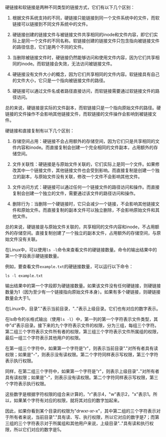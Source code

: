 硬链接和软链接是两种不同类型的链接方式，它们有以下几个区别：

1. 根据文件系统支持的不同，硬链接只能链接到同一个文件系统中的文件，而软链接可以链接到不同文件系统中的文件。

2. 硬链接创建的链接文件与被链接文件共享相同的inode和文件内容，即它们实际上是同一个文件的不同名称。软链接创建的链接文件只包含指向被链接文件的路径信息，它们是两个不同的文件。

3. 当删除被链接文件时，硬链接仍然能够访问和使用文件内容，因为它们共享相同的inode。而软链接会失效，无法访问被链接文件。

4. 硬链接没有文件大小的概念，因为它们共享相同的文件内容。软链接具有自己的文件大小，它只是一个指向被链接文件的路径。

5. 硬链接可以通过文件名或者路径直接访问，而软链接需要通过软链接文件的路径访问。

总的来说，硬链接是实际的文件副本，而软链接只是一个指向原始文件的路径。硬链接的文件操作不会影响其他链接文件，而软链接的文件操作会影响到被链接文件。

硬链接和直接复制有以下几个区别：

1. 存储空间占用：硬链接不会占用额外的存储空间，因为它们只是共享相同的文件内容和inode。而直接复制会创建一个完全相同的文件副本，占用额外的存储空间。

2. 文件关联性：硬链接是与原始文件关联的，它们实际上是同一个文件。如果修改其中一个链接文件，其他链接文件也会受到影响。而直接复制是创建一个独立的副本，与原始文件没有关联，修改一个文件不会影响其他文件。

3. 文件访问方式：硬链接可以通过任何一个链接文件的路径访问和操作。而直接复制会创建一个独立的文件，需要通过该文件的路径访问和操作。

4. 删除行为：当删除一个硬链接时，它只会减少一个链接，不会影响其他链接文件和原始文件。而直接复制的副本文件可以独立删除，不会影响原始文件和其他文件。

总的来说，硬链接是与原始文件关联的，共享相同的文件内容和inode，不占用额外的存储空间。直接复制创建了一个独立的副本文件，占用额外的存储空间，与原始文件没有关联。

在Linux中，可以使用`ls -l`命令来查看文件的硬链接数量。命令的输出结果中的第一个字段表示硬链接数量。

例如，要查看文件`example.txt`的硬链接数量，可以运行以下命令：

```
ls -l example.txt
```

输出结果中的第一个字段即为硬链接数量。如果该文件没有任何硬链接，则硬链接数量为1（因为至少有一个链接指向原始文件本身）。如果有多个硬链接，则硬链接数量会大于1。

在Linux中，目录"."表示当前目录，".."表示上级目录。它们也有对应的数字表示。

在ls命令的长格式输出（使用`ls -l`）中，第一列的第一个字符表示文件类型，其中"d"表示目录。接下来的九个字符表示文件的权限，分为三组，每组三个字符。第二组三个字符表示文件所有者的权限，第三组三个字符表示文件所属组的权限，最后一组三个字符表示其他用户的权限。

在第一组三个字符中，如果第一个字符是"r"，则表示当前目录"."对所有者具有读权限；如果是"-"，则表示没有读权限。第二个字符同样表示写权限，第三个字符表示执行权限。

同样，在第二组三个字符中，如果第一个字符是"r"，则表示上级目录".."对所有者具有读权限；如果是"-"，则表示没有读权限。第二个字符同样表示写权限，第三个字符表示执行权限。

这些数字是根据字符权限的组合来计算的，"r"表示4，"w"表示2，"x"表示1。所以，如果某个字符有对应的权限，就将其对应的数字加起来。

因此，如果你看到某个目录的权限为"drwxr-xr-x"，其中第二组的三个字符表示对于所有者来说，当前目录"."具有读、写、执行权限，所以它对应的数字是7；而第三组的三个字符表示对于所属组和其他用户来说，上级目录".."具有读和执行权限，所以它们对应的数字是5。